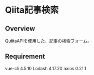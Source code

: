 # Qiita記事検索
## Overview
QuiitaAPIを使用した、記事の検索フォーム。

## Requirement
vue-cli 4.5.10
Lodash 4.17.20
axios 0.21.1
